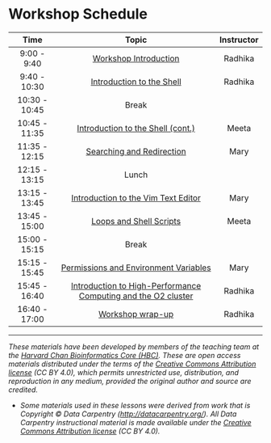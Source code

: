 # Workshop Schedule

| Time            |  Topic  | Instructor |
|:------------------------:|:------------------------------------------------:|:--------:|
|9:00 - 9:40 | [Workshop Introduction](../lectures/Intro_to_workshop.pdf) | Radhika |
|9:40 - 10:30 | [Introduction to the Shell](../lessons/01_the_filesystem.md) | Radhika |
|10:30 - 10:45 | Break | |
|10:45 - 11:35 | [Introduction to the Shell (cont.)](../lessons/01_the_filesystem.md) | Meeta |
|11:35 - 12:15 | [Searching and Redirection](../lessons/02_searching_files.md) | Mary |
|12:15 - 13:15 | Lunch | |
|13:15 - 13:45 | [Introduction to the Vim Text Editor](../lessons/03_vim.md) | Mary |
|13:45 - 15:00 | [Loops and Shell Scripts](../lessons/04_loops_and_scripts.md) | Meeta |
|15:00 - 15:15 | Break | |
|15:15 - 15:45 | [Permissions and Environment Variables](../lessons/05_permissions_and_environment_variables.md) | Mary |
15:45 - 16:40 | [Introduction to High-Performance Computing and the O2 cluster](../lectures/HPC_intro_O2_short.pdf) | Radhika |
16:40 - 17:00 | [Workshop wrap-up](../lectures/shell-workshop-wrapup.pdf) | Radhika |

***
*These materials have been developed by members of the teaching team at the [Harvard Chan Bioinformatics Core (HBC)](http://bioinformatics.sph.harvard.edu/). These are open access materials distributed under the terms of the [Creative Commons Attribution license](https://creativecommons.org/licenses/by/4.0/) (CC BY 4.0), which permits unrestricted use, distribution, and reproduction in any medium, provided the original author and source are credited.*

* *Some materials used in these lessons were derived from work that is Copyright © Data Carpentry (http://datacarpentry.org/). 
All Data Carpentry instructional material is made available under the [Creative Commons Attribution license](https://creativecommons.org/licenses/by/4.0/) (CC BY 4.0).*
